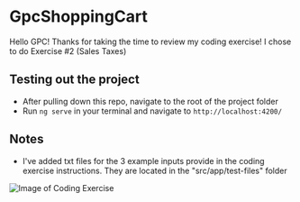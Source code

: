# GpcShoppingCart

Hello GPC! Thanks for taking the time to review my coding exercise! I chose to do Exercise #2 (Sales Taxes)

## Testing out the project

- After pulling down this repo, navigate to the root of the project folder
- Run `ng serve` in your terminal and navigate to `http://localhost:4200/`

## Notes

- I've added txt files for the 3 example inputs provide in the coding exercise instructions. They are located in the "src/app/test-files" folder

![Image of Coding Exercise](https://i.ibb.co/Y7J0j9h/Screen-Shot-2020-09-08-at-2-36-39-AM.png)
